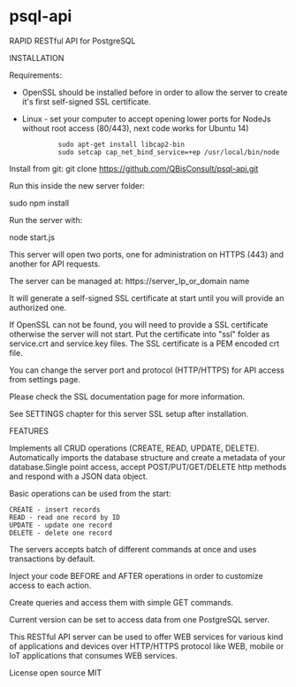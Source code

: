 # psql-api
RAPID RESTful API for PostgreSQL

INSTALLATION

Requirements:

- OpenSSL should be installed before in order to allow the server to create it's first self-signed SSL certificate.
- Linux - set your computer to accept opening lower ports for NodeJs without root access (80/443), next code works for Ubuntu 14)

               sudo apt-get install libcap2-bin
               sudo setcap cap_net_bind_service=+ep /usr/local/bin/node


Install from git:
git clone https://github.com/QBisConsult/psql-api.git

Run this inside the new server folder:   

sudo npm install

Run the server with:

node start.js

This server will open two ports, one for administration on HTTPS (443) and another for API requests.

The server can be managed at:  https://server_Ip_or_domain name

It will generate a self-signed SSL certificate at start until you will provide an authorized one.

If OpenSSL can not be found, you will need to provide a SSL certificate otherwise the server will not start.
Put the certificate into "ssl" folder as service.crt and service.key files. The SSL certificate is a PEM encoded crt file.

You can change the server port and protocol (HTTP/HTTPS) for API access from settings page.

Please check the SSL documentation page for more information.

See SETTINGS chapter for this server SSL setup after installation.

FEATURES

Implements all CRUD operations (CREATE, READ, UPDATE, DELETE).
Automatically imports the database structure and create a metadata of your database.Single point access, accept POST/PUT/GET/DELETE http methods and respond with a JSON data object.

Basic operations can be used from the start:

    CREATE - insert records
    READ - read one record by ID
    UPDATE - update one record
    DELETE - delete one record

The servers accepts batch of different commands at once and uses transactions by default.

Inject your code BEFORE and AFTER operations in order to customize access to each action.

Create queries and access them with simple GET commands.

Current version can be set to access data from one PostgreSQL server.

This RESTful API server can be used to offer WEB services for various kind of applications and devices over HTTP/HTTPS protocol like WEB, mobile or IoT applications  that consumes WEB services.



License open source MIT
